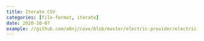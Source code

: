 ```yaml
---
title: Iterate CSV
categories: [file-format, iterate]
date: 2020-10-07
example: //github.com/a8nj/cove/blob/master/electric-provider/electric-provider.php
---
```

